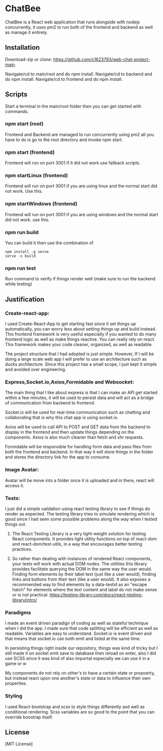 # ChatBee

ChatBee is a React web application that runs alongside with nodejs concurrently, it uses pm2 to run both of the frontend and backend as well as manage it entirely.

## Installation

Download-zip or clone: https://github.com/c1623793/web-chat-project-main.

Navigate/cd to main/root and do npm install.
Navigate/cd to backend and do npm install.
Navigate/cd to frontend and do npm install.

## Scripts

Start a terminal in the main/root folder then you can get started with commands.

### npm start (root)

Frontend and Backend are managed to run concurrently using pm2 all you have to do is go to the root directory and invoke npm start.

### npm start (frontend)

Frontend will run on port 3001 if it did not work use fallback scripts.

### npm startLinux (frontend)

Frontend will run on port 3001 if you are using linux and the normal start did not work. Use this.

### npm startWindows (frontend)

Frontend will run on port 3001 if you are using windows and the normal start did not work. use this.

### npm run build

You can build it then use the combination of

    npm install -g serve
    serve -s build

### npm run test

Run command to verify if things render well (make sure to run the backend while testing)

## Justification

### Create-react-app:

I used Create-React-App to get starting fast since it set things up automatically, you can worry less about setting things up and build instead. This frontend framework is very useful especially if you wanted to do many frontend logic as well as make things reactive. You can really rely on react. This framework makes your code cleaner, organized, as well as readable.

The project structure that I had adopted is just simple. However, If I will be doing a large scale web app I will prefer to use an architecture such as ducks architecture. Since this project has a small scope, I just kept it simple and avoided over engineering.

### Express,Socket.io,Axios,Formidable and Websocket:

The main thing that I like about express is that I can make an API get started within a few minutes, it will be used to persist data and will act as a bridge of communication from backend to frontend.

Socket.io will be used for real-time communication such as chatting and collaborating that is why this chat app is using socket.io.

Axios will be used to call API to POST and GET data from the backend to display in the frontend and then update things depending on the components. Axios is also much cleaner than fetch and xhr requests.

Formidable will be responsible for handling form data and pass files from both the frontend and backend. In that way it will store things in the folder and stores the directory link for the app to consume.

### Image Avatar:

Avatar will be move into a folder once it is uploaded and in there, react will access it.

### Tests:

I just did a simple validation using react testing library to see if things do render as expected. The testing library tries to simulate rendering which is good since I had seen some possible problems along the way when I tested things out.

1. The React Testing Library is a very light-weight solution for testing React components. It provides light utility functions on top of react-dom and react-dom/test-utils, in a way that encourages better testing practices. 

2. So rather than dealing with instances of rendered React components, your tests will work with actual DOM nodes. The utilities this library provides facilitate querying the DOM in the same way the user would. Finding form elements by their label text (just like a user would), finding links and buttons from their text (like a user would). It also exposes a recommended way to find elements by a data-testid as an "escape hatch" for elements where the text content and label do not make sense or is not practical. https://testing-library.com/docs/react-testing-library/intro/

### Paradigms

I made an event driven paradign of coding as well as stateful technique when I did the app. I made sure that code splitting will be efficient as well as readable. Variables are easy to understand. Socket.io is event driven and that means that socket.io can both emit and listed at the same time.

In persisting things right inside our repository, things was kind of tricky but I still made it on socket emit save to database then reload on enter, also I did use SCSS since it was kind of also importat especially we can use it in a game or w

My components do not rely on other's to have a certain state or propoerty, but instead react upon one another's state or data to influence their own properties.

### Styling

I used React-bootstrap  and scss to style things differently asd well as conditional rendering. Scss variables are so good to the point that you can override boostrap itself.

## License

[MIT License]
